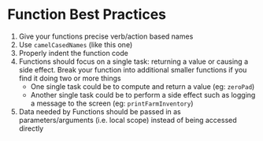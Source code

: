 # Function Best Practices

1. Give your functions precise verb/action based names
2. Use `camelCasedNames` (like this one)
3. Properly indent the function code
4. Functions should focus on a single task: returning a value or causing a side effect. Break your function into additional smaller functions if you find it doing two or more things
    * One single task could be to compute and return a value (eg: `zeroPad`)
    * Another single task could be to perform a side effect such as logging a message to the screen (eg: `printFarmInventory`)
5. Data needed by Functions should be passed in as parameters/arguments (i.e. local scope) instead of being accessed directly